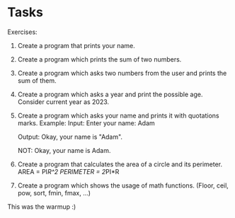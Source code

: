 # Tasks

Exercises:
1. Create a program that prints your name.
2. Create a program which prints the sum of two numbers.
3. Create a program which asks two  numbers from the user and prints the sum of them.
4. Create a program which asks a year and print the possible age. Consider current year as 2023.
5. Create a program which asks your name and prints it with quotations marks.
Example:
    Input: 
    Enter your name: Adam

    Output:
    Okay, your name is "Adam".

    NOT: 
    Okay, your name is Adam.

6. Create a program that calculates the area of a circle and its perimeter.
    AREA = PI*R^2
    PERIMETER = 2*PI*R

7. Create a program which shows the usage of math functions. (Floor, ceil, pow, sort, fmin, fmax, ...)

This was the warmup :)